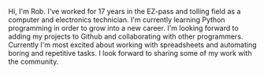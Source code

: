 Hi, I'm Rob. I've worked for 17 years in the EZ-pass and tolling field as a computer and electronics technician. I'm currently learning Python programming in order to grow into a new career. 
I'm looking forward to adding my projects to Github and collaborating with other programmers. Currently I'm most excited about working with spreadsheets and automating boring and repetitive 
tasks. I look forward to sharing some of my work with the community. 

